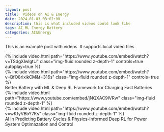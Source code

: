```yaml
---
layout: post
title:  Videos on AI & Energy 
date: 2024-01-03 03:02:00
description: this is what included videos could look like
tags: AI ML Energy Battery
categories: AI&Energy
---
```

This is an example post with videos. It supports local video files.

<div class="row mt-3">
    <div class="col-sm mt-3 mt-md-0">
        {% include video.html path="https://www.youtube.com/embed/watch?v=TSdgXlwIgtU" class="img-fluid rounded z-depth-1" controls=true autoplay=true %}
    </div>
    <div class="col-sm mt-3 mt-md-0">
        {% include video.html path="https://www.youtube.com/embed/watch?v=BfO8rlxikCM&t=316s" class="img-fluid rounded z-depth-1" controls=true %}
    </div>
</div>
<div class="caption">
    Better Battery with ML & Deep RL Framework for Charging Fast Batteries
</div>

<!-- It does also support embedding videos from different sources. Here are some examples: -->

<div class="row mt-3">
    <div class="col-sm mt-3 mt-md-0">
        {% include video.html path="https://www.youtube.com/embed/jNQXAC9IVRw" class="img-fluid rounded z-depth-1" %}
    </div>
    <div class="col-sm mt-3 mt-md-0">
        {% include video.html path="https://www.youtube.com/embed/watch?v=wKfyVBbY7Ks" class="img-fluid rounded z-depth-1" %}
    </div>
    <div class="caption">
    AI in Predicting Battery Cycles & Physics-Informed Deep RL for Power System Optimazation and Control
</div>
